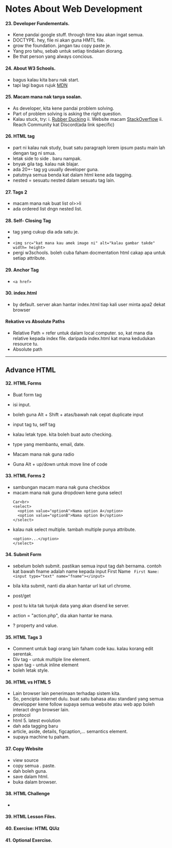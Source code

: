 # Notes About Web Development

#### 23. Developer Fundementals.

* Kene pandai google stuff. through time kau akan ingat semua.
* DOCTYPE. hey, file ni akan guna HMTL file.
* grow the foundation. jangan tau copy paste je.
* Yang pro tahu, sebab untuk setiap tindakan diorang.
* Be that person yang always concious.

#### 24. About W3 Schools.
* bagus kalau kita baru nak start.
* tapi lagi bagus rujuk [MDN](https://developer.mozilla.org/my/)

#### 25. Macam mana nak tanya soalan.
* As developer, kita kene pandai problem solving. 
* Part of problem solving is asking the right question. 
* Kalau stuck,  try:
  i. [Rubber Ducking](https://rubberduckdebugging.com/)
  ii. Website macam [StackOverflow](https://stackoverflow.com/)
  ii. Reach Community kat Discord(ada link specific)

#### 26. HTML tag
* part ni kalau nak study, buat satu paragraph lorem ipsum pastu main lah dengan tag ni smua.
* letak side to side . baru nampak. 
* bnyak gila tag. kalau nak blajar.
* ada 20+- tag yg usually developer guna.
* patutnya semua benda kat dalam html kene ada tagging.
* nested = sesuatu nested dalam sesuatu tag lain.

#### 27. Tags 2
* macam mana nak buat list ol>>li
* ada ordered list dngn nested list.

#### 28. Self- Closing Tag
* tag yang cukup dia ada satu je.
* <br>
* ```<img src="kat mana kau amek image ni" alt="kalau gambar takde" width= height>```
* pergi w3schools. boleh cuba faham docmentation html cakap apa untuk setiap attribute.

#### 29. Anchor Tag
* ```<a href>```

#### 30. index.html
* by default. server akan hantar index.html tiap kali user minta apa2  dekat browser

#### Rekative vs Absolute Paths
* Relative Path = refer untuk dalam local computer. so, kat mana dia relative kepada index file. daripada index.html kat mana kedudukan resource tu.
* Absolute path


---
## Advance HTML

#### 32. HTML Forms
* Buat form tag
* isi input.
* boleh guna Alt + Shift + atas/bawah nak cepat duplicate input
* input tag tu, self tag
* kalau letak type. kita boleh buat auto checking.
* type yang membantu, email, date.

* Macam mana nak guna radio
* Guna Alt + up/down untuk move line of code
#### 33. HTML Forms 2
* sambungan macam mana nak guna checkbox
* macam mana nak guna dropdown kene guna select
    ```
    Car<br>
    <select>
      <option value="optionA">Nama option A</option>
      <option value="optionB">Nama option B</option>
    </select>
    ```
* kalau nak select multiple. tambah multiple punya attribute.
    ``` <select multiple>
    <option>...</option>
    </select>
    ```

#### 34. Submit Form
* sebelum boleh submit. pastikan semua input tag dah bernama. contoh kat bawah fname adalah name kepada input First Name
  ``` First Name: <input type="text" name="fname"></input>```

* bila kita submit, nanti dia akan hantar url kat url chrome.
* post/get
* post tu kita tak tunjuk data yang akan disend ke server.
* action = "action.php", dia akan hantar ke mana.
* ? property and value.


#### 35. HTML Tags 3
* Comment untuk bagi orang lain faham code kau. kalau korang edit serentak.
* Div tag - untuk multiple line element.
* span tag - untuk inline element
* boleh letak style.

#### 36. HTML vs HTML 5
* Lain browser lain penerimaan terhadap sistem kita.
* So, pencipta internet dulu. buat satu bahasa atau standard yang semua developper kene follow supaya semua website atau web app boleh interact dngn browser lain.
* protocol
* html 5. latest evolution
* dah ada tagging baru
* article, aside, details, figcaption,... semantics element.
* supaya machine tu paham.


#### 37. Copy Website
*  view source 
* copy semua . paste.
* dah boleh guna.
* save dalam html. 
* buka dalam browser.

#### 38. HTML Challenge
*

#### 39. HTML Lesson Files.

#### 40. Exercise: HTML QUiz

#### 41. Optional Exercise.


